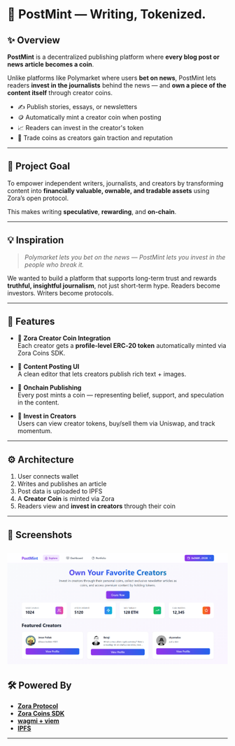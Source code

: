 # 📰 PostMint — Writing, Tokenized.


## ✨ Overview

**PostMint** is a decentralized publishing platform where **every blog post or news article becomes a coin**.

Unlike platforms like Polymarket where users **bet on news**, PostMint lets readers **invest in the journalists** behind the news — and **own a piece of the content itself** through creator coins.

- ✍️ Publish stories, essays, or newsletters  
- 🪙 Automatically mint a creator coin when posting  
- 📈 Readers can invest in the creator's token  
- 🔁 Trade coins as creators gain traction and reputation  

---

## 🎯 Project Goal

To empower independent writers, journalists, and creators by transforming content into **financially valuable, ownable, and tradable assets** using Zora’s open protocol.

This makes writing **speculative**, **rewarding**, and **on-chain**.

---

## 💡 Inspiration

> *Polymarket lets you bet on the news — PostMint lets you invest in the people who break it.*

We wanted to build a platform that supports long-term trust and rewards **truthful, insightful journalism**, not just short-term hype. Readers become investors. Writers become protocols.

---

## 🔧 Features

- 🧠 **Zora Creator Coin Integration**  
  Each creator gets a **profile-level ERC‑20 token** automatically minted via Zora Coins SDK.

- 📰 **Content Posting UI**  
  A clean editor that lets creators publish rich text + images.

- 🪩 **Onchain Publishing**  
  Every post mints a coin — representing belief, support, and speculation in the content.

- 💸 **Invest in Creators**  
  Users can view creator tokens, buy/sell them via Uniswap, and track momentum.

---

## ⚙️ Architecture

1. User connects wallet  
2. Writes and publishes an article  
3. Post data is uploaded to IPFS  
4. A **Creator Coin** is minted via Zora  
5. Readers view and **invest in creators** through their coin  

---

## 📸 Screenshots

![alt text](image.png)
---

## 🛠 Powered By

- **[Zora Protocol](https://zora.co)**  
- **[Zora Coins SDK](https://docs.zora.co/coins/sdk/create-coin)**  
- **[wagmi + viem](https://wagmi.sh)**  
- **[IPFS](https://ipfs.tech)**  

---
